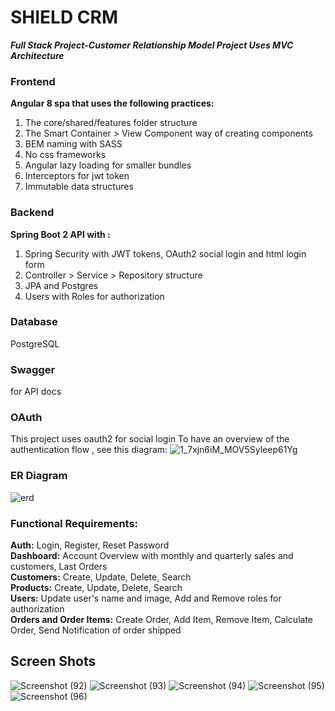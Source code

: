 # SHIELD CRM

***Full Stack Project-Customer Relationship Model
Project Uses MVC Architecture***

### Frontend
**Angular 8 spa that uses the following practices:**

1) The core/shared/features folder structure
2) The Smart Container > View Component way of creating components
3) BEM naming with SASS
4) No css frameworks
5) Angular lazy loading for smaller bundles
6) Interceptors for jwt token
7) Immutable data structures


### Backend
**Spring Boot 2 API with :**

1) Spring Security with JWT tokens, OAuth2 social login and html login form
2) Controller > Service > Repository structure
3) JPA and Postgres
4) Users with Roles for authorization

### Database
PostgreSQL

### Swagger
for API docs

### OAuth
This project uses oauth2 for social login To have an overview of the authentication flow , see this diagram:
![1_7xjn6iM_MOV5Syleep61Yg](https://user-images.githubusercontent.com/35832850/178356299-b8c0976c-e01d-4c32-ada3-54009bce0995.png)

### ER Diagram
![erd](https://user-images.githubusercontent.com/35832850/178356401-4d7a30e9-1f10-4015-8fa1-b5192858b94c.png)


### Functional Requirements:
**Auth:** Login, Register, Reset Password<br/>
**Dashboard:** Account Overview with monthly and quarterly sales and customers, Last Orders<br/>
**Customers:** Create, Update, Delete, Search<br/>
**Products:** Create, Update, Delete, Search<br/>
**Users:** Update user's name and image, Add and Remove roles for authorization<br/>
**Orders and Order Items:** Create Order, Add Item, Remove Item, Calculate Order, Send Notification of order shipped<br/>

## Screen Shots
![Screenshot (92)](https://user-images.githubusercontent.com/35832850/178356509-f1f83c16-e6df-460c-bf10-468e7a73fd3c.png)
![Screenshot (93)](https://user-images.githubusercontent.com/35832850/178356524-97a5d397-ca0f-484d-b513-e4dfbdc65d7d.png)
![Screenshot (94)](https://user-images.githubusercontent.com/35832850/178356535-acdf35c2-73a6-41a8-a9a2-8f6c4f31ca04.png)
![Screenshot (95)](https://user-images.githubusercontent.com/35832850/178356548-05313d83-2a7d-4ebc-b3bd-f80052ee287f.png)
![Screenshot (96)](https://user-images.githubusercontent.com/35832850/178356553-2e9d2f96-94f3-4d02-92c6-10325002b82c.png)
